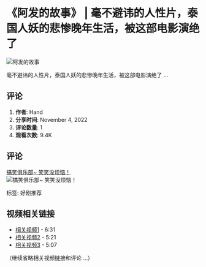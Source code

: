 # 《阿发的故事》 | 毫不避讳的人性片，泰国人妖的悲惨晚年生活，被这部电影演绝了

![阿发的故事](https://scontent-sjc3-1.xx.fbcdn.net/v/t15.5256-10/311690876_643533230597503_6741190098812294457_n.jpg?stp=dst-jpg_s960x960_tt6&_nc_cat=110&ccb=1-7&_nc_sid=be8305&_nc_ohc=rOXtyBXCKcEQ7kNvgFz5UDU&_nc_oc=AdgOHx-fUSON8crnH68KwmWuqMiClEQrjQtSFM9RDFHy9uSs1tdNUNNPL0YpKPSRK_Q&_nc_zt=23&_nc_ht=scontent-sjc3-1.xx&_nc_gid=Axw5EuD1kga7bMVoZ_0yHx3&oh=00_AYABKjWN9rqSpZIXHh8I5hTQcEdh9djbW71vL365cFjPkw&oe=67BA34DB)

毫不避讳的人性片，泰国人妖的悲惨晚年生活，被这部电影演绝了 …

## 评论
1. **作者**: Hand
2. **分享时间**: November 4, 2022
3. **评论数量**: 1
4. **观看次数**: 9.4K

## 评论
[搞笑俱乐部~ 笑笑没烦恼！](https://www.facebook.com/groups/1810741262576706/?__tn__=R)  
![搞笑俱乐部~ 笑笑没烦恼！](https://scontent-sjc3-1.xx.fbcdn.net/v/t1.6435-9/31229898_1945252995534913_9073590524195110912_n.jpg?stp=c199.0.424.424a_dst-jpg_s100x100_tt6&_nc_cat=106&ccb=1-7&_nc_sid=1760b9&_nc_ohc=uv55WFE3ED0Q7kNvgGAaeY8&_nc_oc=Adhm6iEo91et73sST361C3it0lG1K6YxKuYjuO1-Mn4a3wMHKUljr5v8s_XrT2COrfI&_nc_zt=23&_nc_ht=scontent-sjc3-1.xx&_nc_gid=Axw5EuD1kga7bMVoZ_0yHx3&oh=00_AYAua-AuaZ4BG-or7F6j67UYXF1ZLG0J8Nx4NNl3IVufGQ&oe=67DBC642)

标签: 好剧推荐

## 视频相关链接
* [相关视频1](https://scontent-sjc3-1.xx.fbcdn.net/v/t15.5256-10/314325992_861357558642345_7955700092928118689_n.jpg?stp=dst-jpg_p370x247_tt6&_nc_cat=100&ccb=1-7&_nc_sid=7965db&_nc_ohc=O9hOed72TCMQ7kNvgGbiDN9&_nc_oc=AdjNWTSG0OEiuqXLMg7c2G5_jsM8VzhLwTxGrJHD7WVQju91pbXZIaW_e8_Q-oWAZ_Y&_nc_zt=23&_nc_ht=scontent-sjc3-1.xx&_nc_gid=AheKhiSlwtmNIt79EaTJbqJ&oh=00_AYB1YzaE0bqmwUzF0mAykMP09gcQ6rI76Pl3IOPG8cRCgQ&oe=67BA2979) - 6:31
* [相关视频2](https://scontent-sjc3-1.xx.fbcdn.net/v/t15.5256-10/314524105_1119132935657325_4472328735564205867_n.jpg?stp=dst-jpg_p370x247_tt6&_nc_cat=100&ccb=1-7&_nc_sid=7965db&_nc_ohc=GaYouvsw2vsQ7kNvgGKQTCs&_nc_oc=Adg_-Xh017XHehgQPwQC_i6QA0wR1rYX-pzfv-a-t-azJvWtq0ZwGMy5JIHXoLziCoc&_nc_zt=23&_nc_ht=scontent-sjc3-1.xx&_nc_gid=AheKhiSlwtmNIt79EaTJbqJ&oh=00_AYCq81UiUYwyC-3J2TUpzNyltR6g04tIZ32GmealqWaFXA&oe=67BA3E5C) - 5:21
* [相关视频3](https://scontent-sjc3-1.xx.fbcdn.net/v/t15.5256-10/312035221_3293096564308098_647333646493842872_n.jpg?stp=dst-jpg_p370x247_tt6&_nc_cat=104&ccb=1-7&_nc_sid=7965db&_nc_ohc=jL3Xpe4M-v8Q7kNvgH911zp&_nc_oc=Adg5eovQ62ZxpOdxsz5GJpx8EOFdPTOnFT2cK8jfUgLtHmWJEqbHWWLrHxOjFIEncco&_nc_zt=23&_nc_ht=scontent-sjc3-1.xx&_nc_gid=AheKhiSlwtmNIt79EaTJbqJ&oh=00_AYA8r6go99uyybFQbgvgeHi5Giih077hMjGR-KJMkXjJjQ&oe=67BA1F54) - 5:07

（继续省略相关视频链接和评论 …）